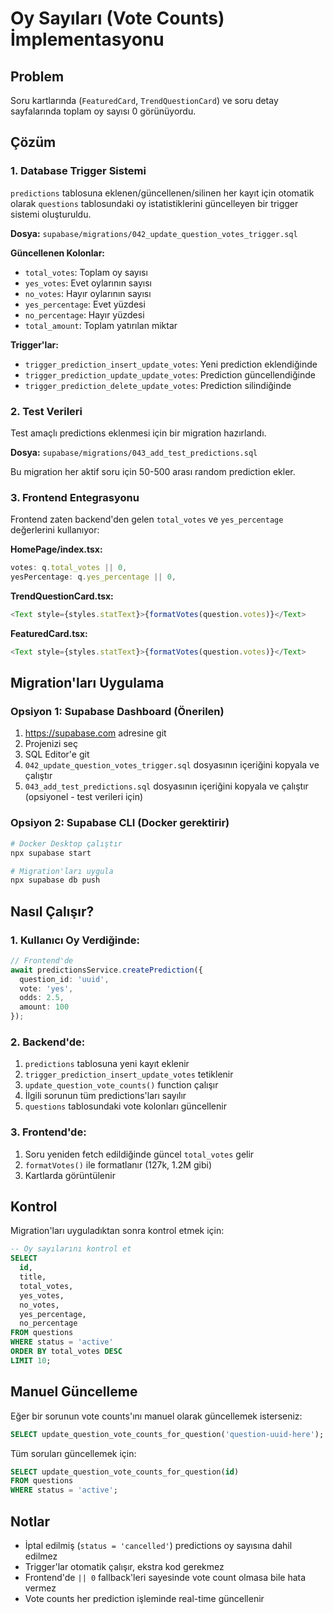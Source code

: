 # Oy Sayıları (Vote Counts) İmplementasyonu

## Problem
Soru kartlarında (`FeaturedCard`, `TrendQuestionCard`) ve soru detay sayfalarında toplam oy sayısı 0 görünüyordu.

## Çözüm

### 1. Database Trigger Sistemi
`predictions` tablosuna eklenen/güncellenen/silinen her kayıt için otomatik olarak `questions` tablosundaki oy istatistiklerini güncelleyen bir trigger sistemi oluşturuldu.

**Dosya:** `supabase/migrations/042_update_question_votes_trigger.sql`

**Güncellenen Kolonlar:**
- `total_votes`: Toplam oy sayısı
- `yes_votes`: Evet oylarının sayısı
- `no_votes`: Hayır oylarının sayısı
- `yes_percentage`: Evet yüzdesi
- `no_percentage`: Hayır yüzdesi
- `total_amount`: Toplam yatırılan miktar

**Trigger'lar:**
- `trigger_prediction_insert_update_votes`: Yeni prediction eklendiğinde
- `trigger_prediction_update_update_votes`: Prediction güncellendiğinde
- `trigger_prediction_delete_update_votes`: Prediction silindiğinde

### 2. Test Verileri
Test amaçlı predictions eklenmesi için bir migration hazırlandı.

**Dosya:** `supabase/migrations/043_add_test_predictions.sql`

Bu migration her aktif soru için 50-500 arası random prediction ekler.

### 3. Frontend Entegrasyonu
Frontend zaten backend'den gelen `total_votes` ve `yes_percentage` değerlerini kullanıyor:

**HomePage/index.tsx:**
```typescript
votes: q.total_votes || 0,
yesPercentage: q.yes_percentage || 0,
```

**TrendQuestionCard.tsx:**
```typescript
<Text style={styles.statText}>{formatVotes(question.votes)}</Text>
```

**FeaturedCard.tsx:**
```typescript
<Text style={styles.statText}>{formatVotes(question.votes)}</Text>
```

## Migration'ları Uygulama

### Opsiyon 1: Supabase Dashboard (Önerilen)
1. https://supabase.com adresine git
2. Projenizi seç
3. SQL Editor'e git
4. `042_update_question_votes_trigger.sql` dosyasının içeriğini kopyala ve çalıştır
5. `043_add_test_predictions.sql` dosyasının içeriğini kopyala ve çalıştır (opsiyonel - test verileri için)

### Opsiyon 2: Supabase CLI (Docker gerektirir)
```bash
# Docker Desktop çalıştır
npx supabase start

# Migration'ları uygula
npx supabase db push
```

## Nasıl Çalışır?

### 1. Kullanıcı Oy Verdiğinde:
```typescript
// Frontend'de
await predictionsService.createPrediction({
  question_id: 'uuid',
  vote: 'yes',
  odds: 2.5,
  amount: 100
});
```

### 2. Backend'de:
1. `predictions` tablosuna yeni kayıt eklenir
2. `trigger_prediction_insert_update_votes` tetiklenir
3. `update_question_vote_counts()` function çalışır
4. İlgili sorunun tüm predictions'ları sayılır
5. `questions` tablosundaki vote kolonları güncellenir

### 3. Frontend'de:
1. Soru yeniden fetch edildiğinde güncel `total_votes` gelir
2. `formatVotes()` ile formatlanır (127k, 1.2M gibi)
3. Kartlarda görüntülenir

## Kontrol

Migration'ları uyguladıktan sonra kontrol etmek için:

```sql
-- Oy sayılarını kontrol et
SELECT 
  id,
  title,
  total_votes,
  yes_votes,
  no_votes,
  yes_percentage,
  no_percentage
FROM questions 
WHERE status = 'active'
ORDER BY total_votes DESC
LIMIT 10;
```

## Manuel Güncelleme

Eğer bir sorunun vote counts'ını manuel olarak güncellemek isterseniz:

```sql
SELECT update_question_vote_counts_for_question('question-uuid-here');
```

Tüm soruları güncellemek için:

```sql
SELECT update_question_vote_counts_for_question(id) 
FROM questions 
WHERE status = 'active';
```

## Notlar

- İptal edilmiş (`status = 'cancelled'`) predictions oy sayısına dahil edilmez
- Trigger'lar otomatik çalışır, ekstra kod gerekmez
- Frontend'de `|| 0` fallback'leri sayesinde vote count olmasa bile hata vermez
- Vote counts her prediction işleminde real-time güncellenir

